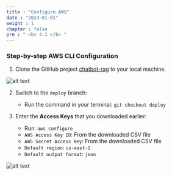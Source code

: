 ```yaml
---
title : "Configure AWS"
date : "2024-01-01"
weight : 1
chapter : false
pre : " <b> 4.1 </b> "
---
```


### Step-by-step AWS CLI Configuration

1. Clone the GitHub project [chatbot-rag](https://github.com/MarkX04/chatbot-rag) to your local machine.

![alt text](/images/4.s3/4.0.png)

2. Switch to the `deploy` branch:
   + Run the command in your terminal: `git checkout deploy`

3. Enter the **Access Keys** that you downloaded earlier:
   + Run: `aws configure`
   + `AWS Access Key ID`: From the downloaded CSV file
   + `AWS Secret Access Key`: From the downloaded CSV file
   + `Default region`: `us-east-1`
   + `Default output format`: `json`

![alt text](/images/4.s3/4.1.png)
